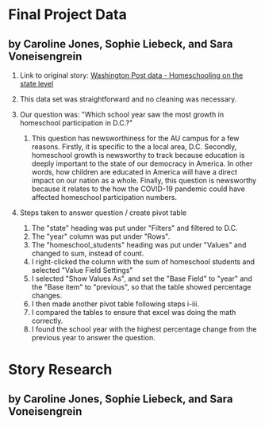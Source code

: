 # Final Project Data
## by Caroline Jones, Sophie Liebeck, and Sara Voneisengrein
1. Link to original story: [Washington Post data - Homeschooling on the state level](https://github.com/washingtonpost/data_home_schooling/blob/main/home_school_state.csv)

2. This data set was straightforward and no cleaning was necessary.
3. Our question was: "Which school year saw the most growth in homeschool participation in D.C.?"
   1. This question has newsworthiness for the AU campus for a few reasons. Firstly, it is specific to the a local area, D.C. Secondly, homeschool growth is newsworthy to track because education is deeply important to the state of our democracy in America. In other words, how children are educated in America will have a direct impact on our nation as a whole. Finally, this question is newsworthy because it relates to the how the COVID-19 pandemic could have affected homeschool participation numbers.
4. Steps taken to answer question / create pivot table
   1. The "state" heading was put under "Filters" and filtered to D.C.
   2. The "year" column was put under "Rows".
   3. The "homeschool_students" heading was put under "Values" and changed to sum, instead of count.
   4. I right-clicked the column with the sum of homeschool students and selected "Value Field Settings"
   5. I selected "Show Values As", and set the "Base Field" to "year" and the "Base item" to "previous", so that the table showed percentage changes.
   6. I then made another pivot table following steps i-iii.
   7. I compared the tables to ensure that excel was doing the math correctly.
   8. I found the school year with the highest percentage change from the previous year to answer the question. 

# Story Research 
## by Caroline Jones, Sophie Liebeck, and Sara Voneisengrein
